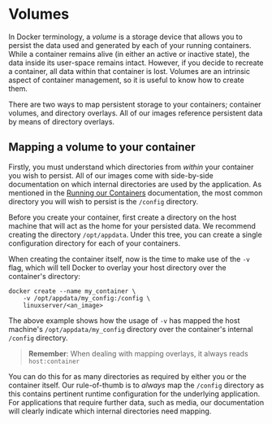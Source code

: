 # Volumes

In Docker terminology, a _volume_ is a storage device that allows you to persist the data used and generated by each of your running containers. While a container remains alive \(in either an active or inactive state\), the data inside its user-space remains intact. However, if you decide to recreate a container, all data within that container is lost. Volumes are an intrinsic aspect of container management, so it is useful to know how to create them.

There are two ways to map persistent storage to your containers; container volumes, and directory overlays. All of our images reference persistent data by means of directory overlays.

## Mapping a volume to your container

Firstly, you must understand which directories from _within_ your container you wish to persist. All of our images come with side-by-side documentation on which internal directories are used by the application. As mentioned in the [Running our Containers](https://github.com/linuxserver/docker-documentation/tree/2f6de18bf0244462248642628a930c9b4e1182f2/docs/running-our-containers/README.md) documentation, the most common directory you will wish to persist is the `/config` directory.

Before you create your container, first create a directory on the host machine that will act as the home for your persisted data. We recommend creating the directory `/opt/appdata`. Under this tree, you can create a single configuration directory for each of your containers.

When creating the container itself, now is the time to make use of the `-v` flag, which will tell Docker to overlay your host directory over the container's directory:

```text
docker create --name my_container \
    -v /opt/appdata/my_config:/config \
    linuxserver/<an_image>
```

The above example shows how the usage of `-v` has mapped the host machine's `/opt/appdata/my_config` directory over the container's internal `/config` directory.

> **Remember**: When dealing with mapping overlays, it always reads `host:container`

You can do this for as many directories as required by either you or the container itself. Our rule-of-thumb is to _always_ map the `/config` directory as this contains pertinent runtime configuration for the underlying application. For applications that require further data, such as media, our documentation will clearly indicate which internal directories need mapping.

